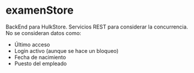 # examenStore
BackEnd para HulkStore. Servicios REST para considerar la concurrencia.
No se consideran datos como:
- Último acceso
- Login activo (aunque se hace un bloqueo)
- Fecha de nacimiento
- Puesto del empleado
